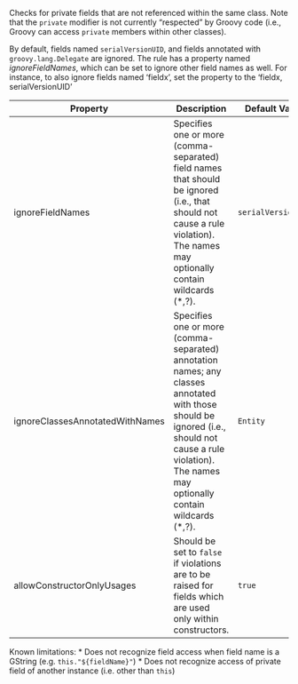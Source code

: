 Checks for private fields that are not referenced within the same class.
Note that the `private` modifier is not currently “respected” by Groovy
code (i.e., Groovy can access `private` members within other classes).

By default, fields named `serialVersionUID`, and fields annotated with
`groovy.lang.Delegate` are ignored. The rule has a property named
*ignoreFieldNames*, which can be set to ignore other field names as
well. For instance, to also ignore fields named ‘fieldx’, set the
property to the ‘fieldx, serialVersionUID’

<table>
<colgroup>
<col style="width: 13%" />
<col style="width: 79%" />
<col style="width: 7%" />
</colgroup>
<thead>
<tr class="header">
<th>Property</th>
<th>Description</th>
<th>Default Value</th>
</tr>
</thead>
<tbody>
<tr class="odd">
<td>ignoreFieldNames</td>
<td>Specifies one or more (comma-separated) field names that should be
ignored (i.e., that should not cause a rule violation). The names may
optionally contain wildcards (*,?).</td>
<td><code>serialVersionUID</code></td>
</tr>
<tr class="even">
<td>ignoreClassesAnnotatedWithNames</td>
<td>Specifies one or more (comma-separated) annotation names; any
classes annotated with those should be ignored (i.e., should not cause a
rule violation). The names may optionally contain wildcards (*,?).</td>
<td><code>Entity</code></td>
</tr>
<tr class="odd">
<td>allowConstructorOnlyUsages</td>
<td>Should be set to <code>false</code> if violations are to be raised
for fields which are used only within constructors.</td>
<td><code>true</code></td>
</tr>
</tbody>
</table>

Known limitations: \* Does not recognize field access when field name is
a GString (e.g. `this."${fieldName}"`) \* Does not recognize access of
private field of another instance (i.e. other than `this`)
